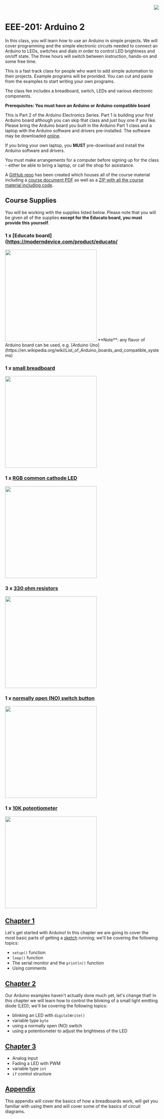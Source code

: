 <p align="right">
    <img src="https://cdn.rawgit.com/ConstantinoSchillebeeckx/Techshop-EEE-201/master/TS_logo.png">
</p>

# EEE-201: Arduino 2

In this class, you will learn how to use an Arduino in simple projects.  We will cover programming and the simple electronic circuits needed to connect an Arduino to LEDs, switches and dials in order to control LED brightness and on/off state.  The three hours will switch between instruction, hands-on and some free time.  

This is a fast track class for people who want to add simple automation to their projects. Example programs will be provided. You can cut and paste from the examples to start writing your own programs.

The class fee includes a breadboard, switch, LEDs and various electronic components.

**Prerequisites: You must have an Arduino or Arduino compatible board**

This is Part 2 of the Arduino Electronics Series. Part 1 is building your first Arduino board although you can skip that class and just buy one if you like. Please bring the Arduino board you built in the Arduino Part 1 class and a laptop with the Arduino software and drivers pre-installed. The software may be downloaded [online](https://www.arduino.cc/en/Main/Software).

If you bring your own laptop, you **MUST** pre-download and install the Arduino software and drivers.

You must make arrangements for a computer before signing up for the class - either be able to bring a laptop, or call the shop for assistance.

A [GitHub repo](https://github.com/techshop/EEE-201) has been created which houses all of the course material including a [course document PDF](https://github.com/techshop/EEE-201/blob/master/EEE-201.pdf) as well as a [ZIP with all the course material including code](https://github.com/techshop/EEE-201/archive/v1.1.zip).


## Course Supplies

You will be working with the supplies listed below.  Please note that you will be given all of the supplies **except for the Educato board, you must provide this yourself**.

### 1 x [Educato board](https://moderndevice.com/product/educato/
<img src="https://moderndevice.com/wp-content/uploads/2014/03/educato.jpg" width=300 />
**Note**: any flavor of Arduino board can be used, e.g. [Arduino Uno](https://en.wikipedia.org/wiki/List_of_Arduino_boards_and_compatible_systems)

### 1 x [small breadboard](https://www.sparkfun.com/products/12002) 
<img src="https://cdn-shop.adafruit.com/970x728/64-01.jpg" width=300 />

### 1 x [RGB common cathode LED](https://www.sparkfun.com/products/11679) 
<img src="https://cdn.sparkfun.com//assets/parts/9/7/00105-03-L.jpg" width=300 />

### 3 x [330 ohm resistors](https://www.sparkfun.com/products/11507) 
<img src="https://cdn.sparkfun.com//assets/parts/7/4/1/7/11507-02.jpg" width=300 />

### 1 x [normally open (NO) switch button](https://www.sparkfun.com/products/9190) 
<img src="https://cdn.sparkfun.com//assets/parts/2/6/2/9/09190-03-L.jpg" width=300 />

### 1 x [10K potentiometer](https://www.sparkfun.com/products/9806) 
<img src="https://cdn.sparkfun.com//assets/parts/3/8/2/3/09806-01.jpg" width=300 />

## [Chapter 1](https://github.com/techshop/EEE-201/tree/master/chapter_1)

Let's get started with Arduino!  In this chapter we are going to cover the most basic parts of getting a [sketch](https://www.arduino.cc/en/Tutorial/Sketch) running; we'll be covering the following topics:
- `setup()` function
- `loop()` function
- The serial monitor and the `println()` function
- Using comments


## [Chapter 2](https://github.com/techshop/EEE-201/tree/master/chapter_2)

Our Arduino examples haven't actually done much yet, let's change that!  In this chapter we will learn how to control the blinking of a small light emitting diode (LED); we'll be covering the following topics:
- blinking an LED with `digitalWrite()`
- variable type `byte`
- using a normally open (NO) switch 
- using a potentiometer to adjust the brightness of the LED


## [Chapter 3](https://github.com/techshop/EEE-201/tree/master/chapter_3)

- Analog input
- Fading a LED with PWM
- variable type `int`
- `if` control structure

## [Appendix](https://github.com/techshop/EEE-201/tree/master/appendix)

This appendix will cover the basics of how a breadboards work, will get you familiar with using them and will cover some of the basics of circuit diagrams.


